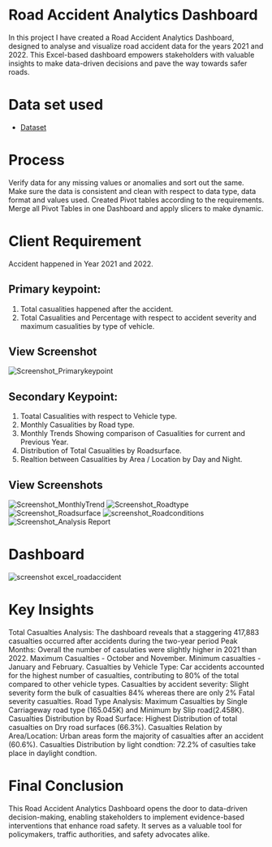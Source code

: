 # Road Accident Analytics Dashboard
In this project I have created a Road Accident Analytics Dashboard, designed to analyse and visualize road accident data for the years 2021 and 2022. 
This Excel-based dashboard empowers stakeholders with valuable insights to make data-driven decisions and pave the way towards safer roads.

# Data set used
- <a href="https://github.com/yas-39/Unfall-Analyse/blob/main/Road%20Accident%20Data.xlsx">Dataset</a>

# Process
Verify data for any missing values or anomalies and sort out the same.
Make sure the data is consistent and clean with respect to data type, data format and values used.
Created Pivot tables according to the requirements.
Merge all Pivot Tables in one Dashboard and apply slicers to make dynamic.

# Client Requirement
Accident happened in Year 2021 and 2022.

## Primary keypoint:
1. Total casualities happened after the accident.
2. Total Casualities and Percentage with respect to accident severity and maximum casualities by type of vehicle.
## View Screenshot
![Screenshot_Primarykeypoint](https://github.com/user-attachments/assets/1b8602b2-95f2-4992-a61b-50384d0a5f46)

## Secondary Keypoint:
1. Toatal Casualities with respect to Vehicle type.
2. Monthly Casualities by Road type.
3. Monthly Trends Showing comparison of Casualities for current and Previous Year.
4. Distribution of Total Casualities by Roadsurface.
5. Realtion between Casualities by Area / Location by Day and Night.
## View Screenshots
![Screenshot_MonthlyTrend](https://github.com/user-attachments/assets/f1fa55d9-7059-4898-946f-82c241eefcd5)
![Screenshot_Roadtype](https://github.com/user-attachments/assets/82298ec0-0335-4648-93e6-c2bb6939943c)
![Screenshot_Roadsurface](https://github.com/user-attachments/assets/0add3c0b-a3b8-4c6b-9aaa-3c8b5fd84d02)
![screenshot_Roadconditions](https://github.com/user-attachments/assets/250a9f9e-80de-48d4-bdaf-84ee159a108d)
![Screenshot_Analysis Report](https://github.com/user-attachments/assets/f0995e95-1aca-44b5-9d88-5a76f39406fb)

# Dashboard
![screenshot excel_roadaccident](https://github.com/user-attachments/assets/9a2e28f7-f2f0-48aa-90b6-04f0a91b10e5)

# Key Insights
Total Casualties Analysis: 
The dashboard reveals that a staggering 417,883 casualties occurred after accidents during the two-year period
Peak Months: 
Overall the number of casulaties were slightly higher in 2021 than 2022. 
Maximum Casualties - October and November.
Minimum casualties - January and February.
Casualties by Vehicle Type: 
Car accidents accounted for the highest number of casualties, contributing to 80% of the total compared to other vehicle types.
Casualties by accident severity: 
Slight severity form the bulk of casualties 84% whereas there are only 2% Fatal severity casualties.
Road Type Analysis: 
Maximum Casualties by Single Carriageway road type (165.045K) and Minimum by Slip road(2.458K).
Casualties Distribution by Road Surface: 
Highest Distribution of total casualties on Dry road surfaces (66.3%).
Casualties Relation by Area/Location:
Urban areas form the majority of casualties after an accident (60.6%).
Casualties Distribution by light condtion: 
72.2% of casulties take place in daylight condtion.

# Final Conclusion
This Road Accident Analytics Dashboard opens the door to data-driven decision-making, enabling stakeholders to implement evidence-based interventions that enhance road safety. It serves as a valuable tool for policymakers, traffic authorities, and safety advocates alike.



